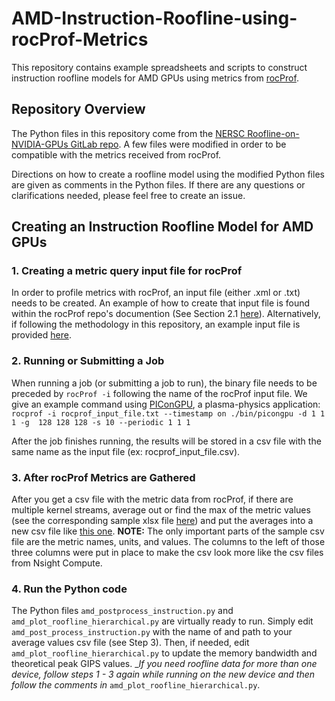 # AMD-Instruction-Roofline-using-rocProf-Metrics
This repository contains example spreadsheets and scripts to construct instruction roofline models for AMD GPUs using metrics from [rocProf](https://github.com/ROCm-Developer-Tools/rocprofiler).

## Repository Overview

The Python files in this repository come from the [NERSC Roofline-on-NVIDIA-GPUs GitLab repo](https://gitlab.com/NERSC/roofline-on-nvidia-gpus). A few files were modified in order to be compatible with the metrics received from rocProf.

Directions on how to create a roofline model using the modified Python files are given as comments in the Python files. If there are any questions or clarifications needed, please feel free to create an issue.

## Creating an Instruction Roofline Model for AMD GPUs

### 1. Creating a metric query input file for rocProf
In order to profile metrics with rocProf, an input file (either .xml or .txt) needs to be created. An example of how to create that input file is found within the rocProf repo's documention (See Section 2.1 [here](https://github.com/ROCm-Developer-Tools/rocprofiler/blob/amd-master/doc/rocprof.md)). Alternatively, if following the methodology in this repository, an example input file is provided [here](https://github.com/Techercise/AMD-Instruction-Roofline-using-rocProf-Metrics/blob/main/rocprof_input_file.txt).

### 2. Running or Submitting a Job
When running a job (or submitting a job to run), the binary file needs to be preceded by `rocProf -i` following the name of the rocProf input file. We give an example command using [PIConGPU](https://github.com/ComputationalRadiationPhysics/picongpu), a plasma-physics application:
```rocprof -i rocprof_input_file.txt --timestamp on ./bin/picongpu -d 1 1 1 -g  128 128 128 -s 10 --periodic 1 1 1```

After the job finishes running, the results will be stored in a csv file with the same name as the input file (ex: rocprof_input_file.csv).

### 3. After rocProf Metrics are Gathered
After you get a csv file with the metric data from rocProf, if there are multiple kernel streams, average out or find the max of the metric values (see the corresponding sample xlsx file [here](https://github.com/Techercise/AMD-Instruction-Roofline-using-rocProf-Metrics/blob/main/TWEAC_MI100_Instruction_Roofline_Metrics.xlsx)) and put the averages into a new csv file like [this one](https://github.com/Techercise/AMD-Instruction-Roofline-using-rocProf-Metrics/blob/main/LWFA_simulations/mi100_lw_cc_inst_output.csv).
**NOTE:** The only important parts of the sample csv file are the metric names, units, and values. The columns to the left of those three columns were put in place to make the csv look more like the csv files from Nsight Compute.

### 4. Run the Python code
The Python files `amd_postprocess_instruction.py` and `amd_plot_roofline_hierarchical.py` are virtually ready to run. Simply edit `amd_post_process_instruction.py` with the name of and path to your average values csv file (see Step 3). Then, if needed, edit `amd_plot_roofline_hierarchical.py` to update the memory bandwidth and theoretical peak GIPS values.
__If you need roofline data for more than one device, follow steps 1 - 3 again while running on the new device and then follow the comments in_ `amd_plot_roofline_hierarchical.py`.
